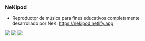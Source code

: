 ### NeKipod
- Reproductor de música para fines educativos completamente desarrollado por NeK. https://nekipod.netlify.app

<img src ="https://cdn.discordapp.com/attachments/699477126067519508/1202410984312934460/image.png?ex=65cd5b7e&is=65bae67e&hm=6754e39045f10b72b85a9e95b563ac649f6678ed80ffa6603196c89a47df197c&">

<img src ="https://cdn.discordapp.com/attachments/699477126067519508/1202411185165565983/image.png?ex=65cd5bae&is=65bae6ae&hm=504903c90faef18be5a752dd69a9bd00e40161ed28434dc383cc2400466eae08&">

<img src ="https://cdn.discordapp.com/attachments/699477126067519508/1202411405110812672/image.png?ex=65cd5be2&is=65bae6e2&hm=2a0196f2a527aa98298d54f07327dae693476e6874a66f3aadc537924a5bc600&">

	